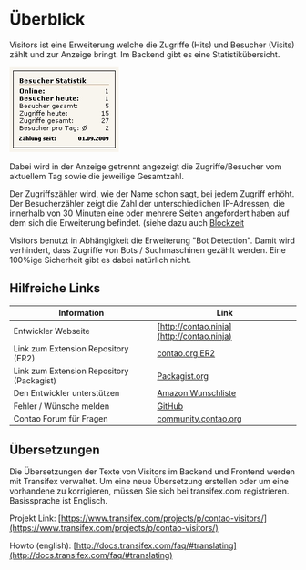 # Überblick

Visitors ist eine Erweiterung welche die Zugriffe (Hits) und Besucher (Visits) 
zählt und zur Anzeige bringt. Im Backend gibt es eine Statistikübersicht.

![Visitors Frontend](images/visitors_fe_all.jpg)

Dabei wird in der Anzeige getrennt angezeigt die Zugriffe/Besucher vom aktuellem 
Tag sowie die jeweilige Gesamtzahl.

Der Zugriffszähler wird, wie der Name schon sagt, bei jedem Zugriff erhöht. 
Der Besucherzähler zeigt die Zahl der unterschiedlichen IP-Adressen, die 
innerhalb von 30 Minuten eine oder mehrere Seiten angefordert haben auf dem sich 
die Erweiterung befindet. (siehe dazu auch [Blockzeit]((../05-feinheiten/02-feinheiten-besucherzaehler-definition.md))

Visitors benutzt in Abhängigkeit die Erweiterung "Bot Detection". Damit wird verhindert, dass Zugriffe von Bots / Suchmaschinen gezählt werden. Eine 100%ige Sicherheit gibt es dabei natürlich nicht.

## Hilfreiche Links

Information | Link
----------- | ----
Entwickler Webseite | [http://contao.ninja](http://contao.ninja)
Link zum Extension Repository (ER2) | [contao.org ER2](https://contao.org/erweiterungsliste/view/visitors.de.html)
Link zum Extension Repository (Packagist) | [Packagist.org](https://packagist.org/packages/bugbuster/visitors)
Den Entwickler unterstützen | [Amazon Wunschliste](http://www.amazon.de/wishlist/26HHEJOU03G76)
Fehler / Wünsche melden | [GitHub](https://github.com/BugBuster1701/visitors/issues)
Contao Forum für Fragen | [community.contao.org](https://community.contao.org/de/forumdisplay.php?28-visitors)

## Übersetzungen

Die Übersetzungen der Texte von Visitors im Backend und Frontend werden mit 
Transifex verwaltet. Um eine neue Übersetzung erstellen oder um eine vorhandene 
zu korrigieren, müssen Sie sich bei transifex.com registrieren. 
Basissprache ist Englisch.

Projekt Link: [https://www.transifex.com/projects/p/contao-visitors/](https://www.transifex.com/projects/p/contao-visitors/)

Howto (english): [http://docs.transifex.com/faq/#translating](http://docs.transifex.com/faq/#translating)


